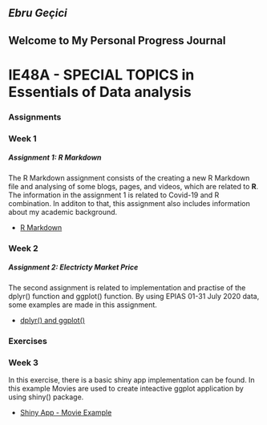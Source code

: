 

## *Ebru Geçici* 
## Welcome to My Personal Progress Journal
# IE48A - SPECIAL TOPICS in Essentials of Data analysis

### **Assignments**

### Week 1
##### Assignment 1: *R Markdown*


The R Markdown assignment consists of the creating a new R Markdown file and analysing of some blogs, pages, and videos, which are related to **R**.
The information in the assignment 1 is related to Covid-19 and R combination. In additon to that, this assignment also includes information about my academic background. 

- [R Markdown](Introduction.html)


### Week 2
##### Assignment 2: *Electricty Market Price*

The second assignment is related to implementation and practise of the dplyr() function and ggplot() function.
By using EPIAS 01-31 July 2020 data, some examples are made in this assignment.

- [dplyr() and ggplot()](Assignment2.html)


### **Exercises**


### Week 3

In this exercise, there is a basic shiny app implementation can be found. In this example Movies are used to create inteactive ggplot application by using shiny() package.

- [Shiny App - Movie Example](ShinyExample.html)

